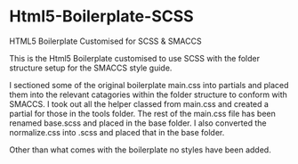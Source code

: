 Html5-Boilerplate-SCSS
======================

HTML5 Boilerplate Customised for SCSS &amp; SMACCS

This is the Html5 Boilerplate customised to use SCSS with the folder structure setup for the SMACCS style guide. 

I sectioned some of the original boilerplate main.css into partials and placed them into the relevant catagories
within the folder structure to conform with SMACCS. I took out all the helper classed from main.css and created a 
partial for those in the tools folder. The rest of the main.css file has been renamed base.scss and placed in the base 
folder. I also converted the normalize.css into .scss and placed that in the base folder.

Other than what comes with the boilerplate no styles have been added.
